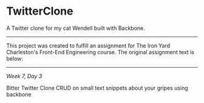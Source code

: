 # TwitterClone
A Twitter clone for my cat Wendell built with Backbone.

----------------------------------

This project was created to fulfill an assignment for The Iron Yard Charleston's Front-End Engineering course. The original assignment text is below:

----------------------------------

*Week 7, Day 3*

Bitter Twitter Clone
CRUD on small text snippets about your gripes using backbone
